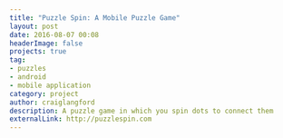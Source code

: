 ```yaml
---
title: "Puzzle Spin: A Mobile Puzzle Game"
layout: post
date: 2016-08-07 00:08
headerImage: false
projects: true
tag:
- puzzles
- android
- mobile application
category: project
author: craiglangford
description: A puzzle game in which you spin dots to connect them
externalLink: http://puzzlespin.com
---
```

